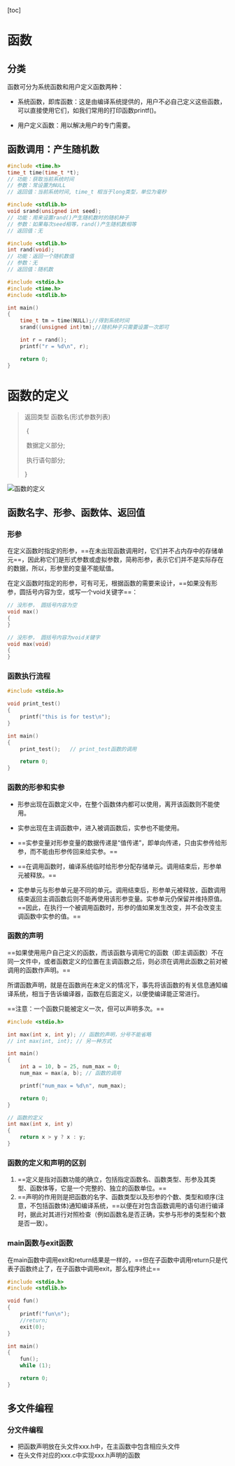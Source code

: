 [toc]

# 函数

## 分类

函数可分为系统函数和用户定义函数两种：

-   系统函数，即库函数：这是由编译系统提供的，用户不必自己定义这些函数，可以直接使用它们，如我们常用的打印函数printf()。

-   用户定义函数：用以解决用户的专门需要。

## 函数调用：产生随机数

```c
#include <time.h>
time_t time(time_t *t);
// 功能：获取当前系统时间
// 参数：常设置为NULL
// 返回值：当前系统时间, time_t 相当于long类型，单位为毫秒

#include <stdlib.h>
void srand(unsigned int seed);
// 功能：用来设置rand()产生随机数时的随机种子
// 参数：如果每次seed相等，rand()产生随机数相等
// 返回值：无

#include <stdlib.h>
int rand(void);
// 功能：返回一个随机数值
// 参数：无
// 返回值：随机数

#include <stdio.h>
#include <time.h>
#include <stdlib.h>

int main()
{
	time_t tm = time(NULL);//得到系统时间
	srand((unsigned int)tm);//随机种子只需要设置一次即可

	int r = rand();
	printf("r = %d\n", r);

	return 0;
}
```

# 函数的定义

>   返回类型 函数名(形式参数列表)
>
>   ​	{
>
>   ​		数据定义部分;
>
>   ​		执行语句部分;
>
>   }

![函数的定义](https://github.com/YangLuchao/c_study/blob/main/%E5%9B%BE/%E5%87%BD%E6%95%B0%E7%9A%84%E5%AE%9A%E4%B9%89.png?raw=true)

## 函数名字、形参、函数体、返回值

### 形参

在定义函数时指定的形参，==在未出现函数调用时，它们并不占内存中的存储单元==，因此称它们是形式参数或虚拟参数，简称形参，表示它们并不是实际存在的数据，所以，形参里的变量不能赋值。

在定义函数时指定的形参，可有可无，根据函数的需要来设计，==如果没有形参，圆括号内容为空，或写一个void关键字==：

```c
// 没形参， 圆括号内容为空
void max()
{
}

// 没形参， 圆括号内容为void关键字
void max(void)
{
}
```

### 函数执行流程

```c
#include <stdio.h>

void print_test()
{
	printf("this is for test\n");
}

int main()
{
	print_test();	// print_test函数的调用

	return 0;
}
```

### 函数的形参和实参

-   形参出现在函数定义中，在整个函数体内都可以使用，离开该函数则不能使用。

-   实参出现在主调函数中，进入被调函数后，实参也不能使用。

-   ==实参变量对形参变量的数据传递是“值传递”，即单向传递，只由实参传给形参，而不能由形参传回来给实参。==

-   ==在调用函数时，编译系统临时给形参分配存储单元。调用结束后，形参单元被释放。==

-   实参单元与形参单元是不同的单元。调用结束后，形参单元被释放，函数调用结束返回主调函数后则不能再使用该形参变量。实参单元仍保留并维持原值。==因此，在执行一个被调用函数时，形参的值如果发生改变，并不会改变主调函数中实参的值。==

### 函数的声明

==如果使用用户自己定义的函数，而该函数与调用它的函数（即主调函数）不在同一文件中，或者函数定义的位置在主调函数之后，则必须在调用此函数之前对被调用的函数作声明。==

所谓函数声明，就是在函数尚在未定义的情况下，事先将该函数的有关信息通知编译系统，相当于告诉编译器，函数在后面定义，以便使编译能正常进行。

==注意：一个函数只能被定义一次，但可以声明多次。==

```c
#include <stdio.h>

int max(int x, int y); // 函数的声明，分号不能省略
// int max(int, int); // 另一种方式

int main()
{
	int a = 10, b = 25, num_max = 0;
	num_max = max(a, b); // 函数的调用

	printf("num_max = %d\n", num_max);

	return 0;
}

// 函数的定义
int max(int x, int y)
{
	return x > y ? x : y;
}
```

### 函数的定义和声明的区别

1.  ==定义是指对函数功能的确立，包括指定函数名、函数类型、形参及其类型、函数体等，它是一个完整的、独立的函数单位。==
2.  ==声明的作用则是把函数的名字、函数类型以及形参的个数、类型和顺序(注意，不包括函数体)通知编译系统，==以便在对包含函数调用的语句进行编译时，据此对其进行对照检查（例如函数名是否正确，实参与形参的类型和个数是否一致）。

### main函数与exit函数

在main函数中调用exit和return结果是一样的，==但在子函数中调用return只是代表子函数终止了，在子函数中调用exit，那么程序终止==

```c
#include <stdio.h>
#include <stdlib.h>

void fun()
{
	printf("fun\n");
	//return;
	exit(0);
}

int main()
{
	fun();
	while (1);

	return 0;
}
```

## 多文件编程

### 分文件编程

-   把函数声明放在头文件xxx.h中，在主函数中包含相应头文件
-    在头文件对应的xxx.c中实现xxx.h声明的函数